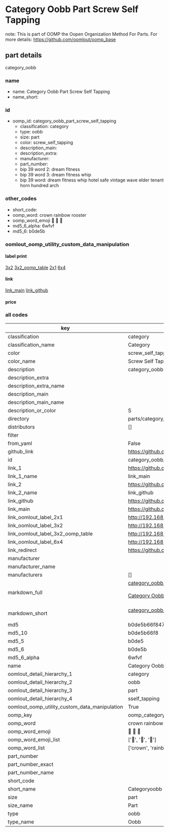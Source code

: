 # Category Oobb Part Screw Self Tapping  

note: This is part of OOMP the Oopen Organization Method For Parts. For more details: https://github.com/oomlout/oomp_base

##  part details
  



category_oobb



### name
* name: Category Oobb Part Screw Self Tapping
* name_short: 
### id
* oomp_id: category_oobb_part_screw_self_tapping
  * classification: category
  * type: oobb
  * size: part
  * color: screw_self_tapping
  * description_main: 
  * description_extra: 
  * manufacturer: 
  * part_number: 
  * bip 39 word 2: dream fitness
  * bip 39 word 3: dream fitness whip
  * bip 39 word: dream fitness whip hotel safe vintage wave elder tenant horn hundred arch

### other_codes
* short_code: 
* oomp_word: crown rainbow rooster
* oomp_word_emoji :crown: :rainbow: :rooster:
* md5_6_alpha: 6wfvf
* md5_6: b0de5b






### oomlout_oomp_utility_custom_data_manipulation
#### label print
[3x2](http://192.168.1.245:1112/?label=oomp%206wfvf)
[3x2_oomp_table](http://192.168.1.108:1112/?label=oomp%206wfvf)
[2x1](http://192.168.1.242:1112/?label=oomp%206wfvf)
[6x4](http://192.168.1.55:1112/?label=oomp%206wfvf)    

#### link

[link_main](https://github.com/oomlout/oomlout_oomp_version_1_messy/tree/main/parts/category_oobb_part_screw_self_tapping) [link_github](https://github.com/oomlout/oomlout_oomp_version_1_messy/tree/main/parts/category_oobb_part_screw_self_tapping)                             

#### price







### all codes 
| key | value |  
| --- | --- |  
| classification | category |  
| classification_name | Category |  
| color | screw_self_tapping |  
| color_name | Screw Self Tapping |  
| description | category_oobb |  
| description_extra |  |  
| description_extra_name |  |  
| description_main |  |  
| description_main_name |  |  
| description_or_color | S  |  
| directory | parts/category_oobb_part_screw_self_tapping |  
| distributors | [] |  
| filter |  |  
| from_yaml | False |  
| github_link | https://github.com/oomlout/oomlout_oomp_part_src/tree/main/parts/category_oobb_part_screw_self_tapping |  
| id | category_oobb_part_screw_self_tapping |  
| link_1 | https://github.com/oomlout/oomlout_oomp_version_1_messy/tree/main/parts/category_oobb_part_screw_self_tapping |  
| link_1_name | link_main |  
| link_2 | https://github.com/oomlout/oomlout_oomp_version_1_messy/tree/main/parts/category_oobb_part_screw_self_tapping |  
| link_2_name | link_github |  
| link_github | https://github.com/oomlout/oomlout_oomp_version_1_messy/tree/main/parts/category_oobb_part_screw_self_tapping |  
| link_main | https://github.com/oomlout/oomlout_oomp_version_1_messy/tree/main/parts/category_oobb_part_screw_self_tapping |  
| link_oomlout_label_2x1 | http://192.168.1.242:1112/?label=oomp%206wfvf |  
| link_oomlout_label_3x2 | http://192.168.1.245:1112/?label=oomp%206wfvf |  
| link_oomlout_label_3x2_oomp_table | http://192.168.1.108:1112/?label=oomp%206wfvf |  
| link_oomlout_label_6x4 | http://192.168.1.55:1112/?label=oomp%206wfvf |  
| link_redirect | https://github.com/oomlout/oomlout_oomp_version_1_messy/tree/main/parts/category_oobb_part_screw_self_tapping |  
| manufacturer |  |  
| manufacturer_name |  |  
| manufacturers | [] |  
| markdown_full | [category_oobb_part_screw_self_tapping](none)<br>[](none)<br>[Category Oobb Part Screw Self Tapping](none)<br><br> |  
| markdown_short | [category_oobb_part_screw_self_tapping](none)<br><br> |  
| md5 | b0de5b66f8475effd0df06e3f4d5fa14 |  
| md5_10 | b0de5b66f8 |  
| md5_5 | b0de5 |  
| md5_6 | b0de5b |  
| md5_6_alpha | 6wfvf |  
| name | Category Oobb Part Screw Self Tapping |  
| oomlout_detail_hierarchy_1 | category |  
| oomlout_detail_hierarchy_2 | oobb |  
| oomlout_detail_hierarchy_3 | part |  
| oomlout_detail_hierarchy_4 | sself_tapping |  
| oomlout_oomp_utility_custom_data_manipulation | True |  
| oomp_key | oomp_category_oobb_part_screw_self_tapping |  
| oomp_word | crown rainbow rooster |  
| oomp_word_emoji | :crown: :rainbow: :rooster: |  
| oomp_word_emoji_list | [':crown:', ':rainbow:', ':rooster:'] |  
| oomp_word_list | ['crown', 'rainbow', 'rooster'] |  
| part_number |  |  
| part_number_exact |  |  
| part_number_name |  |  
| short_code |  |  
| short_name | Categoryoobb |  
| size | part |  
| size_name | Part |  
| type | oobb |  
| type_name | Oobb |  
